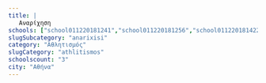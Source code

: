 ```yaml
---
title: |
   Αναρίχηση
schools: ["school011220181241","school011220181256","school011220181422"]
slugSubcategory: "anarixisi"
category: "Αθλητισμός"
slugCategory: "athlitismos"
schoolscount: "3"
city: "Αθήνα"
---
```


